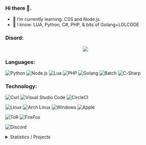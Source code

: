 ### Hi there 👋.

- 🌱 I’m currently learning: CSS and Node.js.
- 🤗 I know: LUA, Python, C#, PHP, & bits of Golang+LOLCODE

### Disord:

<p align="center">
  <img src="https://discord.c99.nl/widget/theme-2/480196622962393089.png"/>
</p>

### Languages:

![Python](https://img.shields.io/badge/-Python-000000?style=flat&logo=python)
![Node.js](https://img.shields.io/badge/-Node.js-000000?style=flat&logo=node.js&logoColor=339933)
![Lua](https://img.shields.io/badge/-Lua-000000?style=flat&logo=lua)
![PHP](https://img.shields.io/badge/-PHP-000000?style=flat&logo=php)
![Golang](https://img.shields.io/badge/-Golang-000000?style=flat&logo=go)
![Batch](https://img.shields.io/badge/-Batch-000000?style=flat&logo=windows)
![C-Sharp](https://img.shields.io/badge/-C#-000000?style=flat&logo=c%20sharp)

### Technology:

![Curl](https://img.shields.io/badge/-Curl-000000?style=flat&logo=curl)
![Visual Studio Code](https://img.shields.io/badge/-2019-000000?style=flat&logo=visual%20studio%20code)
![CircleCI](https://img.shields.io/badge/-CircleCI-000000?style=flat&logo=circleci)

![Linux](https://img.shields.io/badge/-Linux-000000?style=flat&logo=linux)
![Arch Linux](https://img.shields.io/badge/-Arch%20Linux-000000?style=flat&logo=arch%20linux)
![Windows](https://img.shields.io/badge/-Windows-000000?style=flat&logo=Windows)
![Apple](https://img.shields.io/badge/-Mac-000000?style=flat&logo=Apple)

![ToR](https://img.shields.io/badge/-ToR%20Project-000000?style=flat&logo=tor%20project)
![FireFox](https://img.shields.io/badge/-FireFox-000000?style=flat&logo=firefox)

![Discord](https://img.shields.io/badge/-Discord-000000?style=flat&logo=discord)


<details>
      <summary>Statistics / Projects</summary>
  <p align=center>
    <a href="https://github.com/3xq">
      <img align="center" src="https://github-readme-stats.vercel.app/api?username=3xq&show_icons=true&theme=radical" alt="3xq's Statistics." />
      <img align="center" src="https://github-readme-stats.vercel.app/api/top-langs/?username=3xq&layout=compact&theme=radical&langs_count=10?exclude_repo=UntitledX" alt="3xq's Statistics." />
      <img align="center" src="https://github-readme-stats.vercel.app/api/pin/?username=3xq&repo=Clip&show_owner=true&theme=radical)](https://github.com/3xq/Clip" alt="3xq's Statistics." />
    </a>
  </p>
</details>
